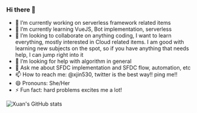 ### Hi there 👋

<!--
**xuanjin001/xuanjin001** is a ✨ _special_ ✨ repository because its `README.md` (this file) appears on your GitHub profile.

Here are some ideas to get you started:

https://github.com/anuraghazra/github-readme-stats#github-stats-card
--> 

- 🔭 I’m currently working on serverless framework related items
- 🌱 I’m currently learning VueJS, Bot implementation, serverless
- 👯 I’m looking to collaborate on anything coding, I want to learn everything, mostly interested in Cloud related items. I am good with learning new subjects on the spot, so if you have anything that needs help, I can jump right into it
- 🤔 I’m looking for help with algorithm in general 
- 💬 Ask me about SFDC implementation and SFDC flow, automation, etc
- 📫 How to reach me: @xjin530, twitter is the best way!! ping me!! 
- 😄 Pronouns: She/Her
- ⚡ Fun fact: hard problems excites me a lot!

![Xuan's GitHub stats](https://github-readme-stats.vercel.app/api?username=xuanjin001&count_private=true)
